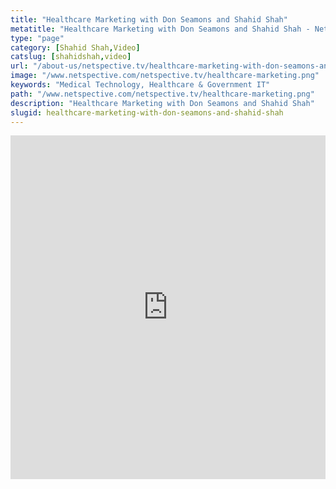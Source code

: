 ```yaml
---
title: "Healthcare Marketing with Don Seamons and Shahid Shah"
metatitle: "Healthcare Marketing with Don Seamons and Shahid Shah - Netspective"
type: "page"
category: [Shahid Shah,Video]
catslug: [shahidshah,video]
url: "/about-us/netspective.tv/healthcare-marketing-with-don-seamons-and-shahid-shah/"
image: "/www.netspective.com/netspective.tv/healthcare-marketing.png"
keywords: "Medical Technology, Healthcare & Government IT"
path: "/www.netspective.com/netspective.tv/healthcare-marketing.png"
description: "Healthcare Marketing with Don Seamons and Shahid Shah"
slugid: healthcare-marketing-with-don-seamons-and-shahid-shah
---
```


<iframe width="100%" height="550" src="https://www.youtube.com/embed/b7HCsTYQqOU" frameborder="0" allowfullscreen></iframe>

